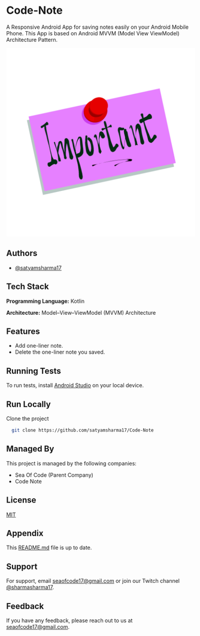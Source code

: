 # Code-Note
A Responsive Android App for saving notes easily on your Android Mobile Phone. This App is based on Android MVVM (Model View ViewModel) Architecture Pattern.

![Logo](https://github.com/satyamsharma17/Code-Note/blob/master/app/src/main/ic_launcher-playstore.png)

## Authors

- [@satyamsharma17](https://www.github.com/satyamsharma17)

## Tech Stack

**Programming Language:** Kotlin

**Architecture:** Model–View–ViewModel (MVVM) Architecture

## Features

- Add one-liner note.
- Delete the one-liner note you saved.

## Running Tests

To run tests, install [Android Studio](https://developer.android.com/studio) on your local device.

## Run Locally

Clone the project

```bash
  git clone https://github.com/satyamsharma17/Code-Note
```

## Managed By

This project is managed by the following companies:

- Sea Of Code (Parent Company)
- Code Note
  
## License

[MIT](https://github.com/satyamsharma17/Code-Note/blob/master/LICENSE)
  
## Appendix

This [README.md](https://github.com/satyamsharma17/Code-Note/blob/master/README.md) file is up to date.

## Support

For support, email seaofcode17@gmail.com or join our Twitch channel [@sharmasharma17](https://www.twitch.tv/sharmasatyam17).

## Feedback

If you have any feedback, please reach out to us at seaofcode17@gmail.com.
